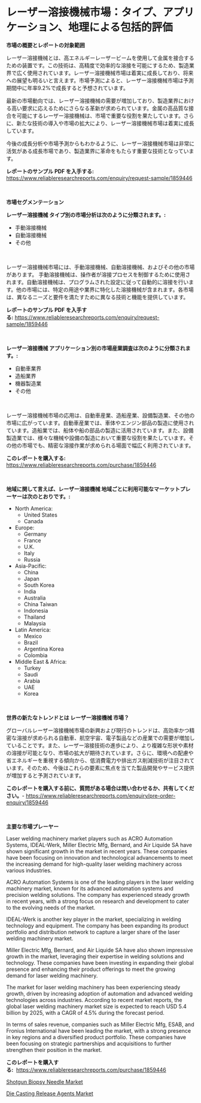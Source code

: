<p><h1>レーザー溶接機械市場：タイプ、アプリケーショ​​ン、地理による包括的評価</h1></p><p><strong>市場の概要とレポートの対象範囲</strong></p>
<p><p>レーザー溶接機械とは、高エネルギーレーザービームを使用して金属を接合するための装置です。この技術は、高精度で効率的な溶接を可能にするため、製造業界で広く使用されています。レーザー溶接機械市場は着実に成長しており、将来への展望も明るいと言えます。市場予測によると、レーザー溶接機械市場は予測期間中に年率9.2%で成長すると予想されています。</p><p>最新の市場動向では、レーザー溶接機械の需要が増加しており、製造業界における高い要求に応えるためにさらなる革新が求められています。金属の高品質な接合を可能にするレーザー溶接機械は、市場で重要な役割を果たしています。さらに、新たな技術の導入や市場の拡大により、レーザー溶接機械市場は着実に成長しています。</p><p>今後の成長分析や市場予測からもわかるように、レーザー溶接機械市場は非常に活気がある成長市場であり、製造業界に革命をもたらす重要な技術となっています。</p></p>
<p><strong>レポートのサンプル PDF を入手する:</strong> <a href="https://www.reliableresearchreports.com/enquiry/request-sample/1859446">https://www.reliableresearchreports.com/enquiry/request-sample/1859446</a></p>
<p>&nbsp;</p>
<p><strong>市場セグメンテーション</strong></p>
<p><strong>レーザー溶接機械 タイプ別の市場分析は次のように分類されます。:</strong></p>
<p><ul><li>手動溶接機械</li><li>自動溶接機械</li><li>その他</li></ul></p>
<p>&nbsp;</p>
<p><p>レーザー溶接機械市場には、手動溶接機械、自動溶接機械、およびその他の市場があります。 手動溶接機械は、操作者が溶接プロセスを制御するために使用されます。自動溶接機械は、プログラムされた設定に従って自動的に溶接を行います。他の市場には、特定の用途や業界に特化した溶接機械が含まれます。各市場は、異なるニーズと要件を満たすために異なる技術と機能を提供しています。</p></p>
<p><strong>レポートのサンプル PDF を入手する:</strong>&nbsp;<a href="https://www.reliableresearchreports.com/enquiry/request-sample/1859446">https://www.reliableresearchreports.com/enquiry/request-sample/1859446</a></p>
<p>&nbsp;</p>
<p><strong> レーザー溶接機械 アプリケーション別の市場産業調査は次のように分類されます。:</strong></p>
<p><ul><li>自動車業界</li><li>造船業界</li><li>機器製造業</li><li>その他</li></ul></p>
<p>&nbsp;</p>
<p><p>レーザー溶接機械市場の応用は、自動車産業、造船産業、設備製造業、その他の市場に広がっています。自動車産業では、車体やエンジン部品の製造に使用されています。造船業では、船体や船の部品の製造に活用されています。また、設備製造業では、様々な機械や設備の製造において重要な役割を果たしています。その他の市場でも、精密な溶接作業が求められる場面で幅広く利用されています。</p></p>
<p><strong>このレポートを購入する:</strong>&nbsp; <a href="https://www.reliableresearchreports.com/purchase/1859446">https://www.reliableresearchreports.com/purchase/1859446</a></p>
<p>&nbsp;</p>
<p><strong>地域に関して言えば、レーザー溶接機械 地域ごとに利用可能なマーケットプレーヤーは次のとおりです。:</strong></p>
<p><ul>
    <li>
        North America:
        <ul>
            <li>United States</li>
            <li>Canada</li>
        </ul>
    </li>
    <li>
        Europe:
        <ul>
            <li>Germany</li>
            <li>France</li>
            <li>U.K.</li>
            <li>Italy</li>
            <li>Russia</li>
        </ul>
    </li>
    <li>
        Asia-Pacific:
        <ul>
            <li>China</li>
            <li>Japan</li>
            <li>South Korea</li>
            <li>India</li>
            <li>Australia</li>
            <li>China Taiwan</li>
            <li>Indonesia</li>
            <li>Thailand</li>
            <li>Malaysia</li>
        </ul>
    </li>
    <li>
        Latin America:
        <ul>
            <li>Mexico</li>
            <li>Brazil</li>
            <li>Argentina Korea</li>
            <li>Colombia</li>
        </ul>
    </li>
    <li>
        Middle East & Africa:
        <ul>
            <li>Turkey</li>
            <li>Saudi</li>
            <li>Arabia</li>
            <li>UAE</li>
            <li>Korea</li>
        </ul>
    </li>
    </ul></p>
<p>&nbsp;</p>
<p><strong>世界の新たなトレンドとは レーザー溶接機械 市場？</strong></p>
<p><p>グローバルレーザー溶接機械市場の新興および現行のトレンドは、高効率かつ精密な溶接が求められる自動車、航空宇宙、電子製品などの産業での需要が増加していることです。また、レーザー溶接技術の進歩により、より複雑な形状や素材の溶接が可能となり、市場の拡大が期待されています。さらに、環境への配慮や省エネルギーを重視する傾向から、低消費電力や排出ガス削減技術が注目されています。そのため、今後はこれらの要素に焦点を当てた製品開発やサービス提供が増加すると予測されています。</p></p>
<p><strong>このレポートを購入する前に、質問がある場合は問い合わせるか、共有してください。</strong>- <a href="https://www.reliableresearchreports.com/enquiry/pre-order-enquiry/1859446">https://www.reliableresearchreports.com/enquiry/pre-order-enquiry/1859446</a></p>
<p>&nbsp;</p>
<p><strong>主要な市場プレーヤー</strong></p>
<p><p>Laser welding machinery market players such as ACRO Automation Systems, IDEAL-Werk, Miller Electric Mfg, Bernard, and Air Liquide SA have shown significant growth in the market in recent years. These companies have been focusing on innovation and technological advancements to meet the increasing demand for high-quality laser welding machinery across various industries.</p><p>ACRO Automation Systems is one of the leading players in the laser welding machinery market, known for its advanced automation systems and precision welding solutions. The company has experienced steady growth in recent years, with a strong focus on research and development to cater to the evolving needs of the market.</p><p>IDEAL-Werk is another key player in the market, specializing in welding technology and equipment. The company has been expanding its product portfolio and distribution network to capture a larger share of the laser welding machinery market.</p><p>Miller Electric Mfg, Bernard, and Air Liquide SA have also shown impressive growth in the market, leveraging their expertise in welding solutions and technology. These companies have been investing in expanding their global presence and enhancing their product offerings to meet the growing demand for laser welding machinery.</p><p>The market for laser welding machinery has been experiencing steady growth, driven by increasing adoption of automation and advanced welding technologies across industries. According to recent market reports, the global laser welding machinery market size is expected to reach USD 5.4 billion by 2025, with a CAGR of 4.5% during the forecast period.</p><p>In terms of sales revenue, companies such as Miller Electric Mfg, ESAB, and Fronius International have been leading the market, with a strong presence in key regions and a diversified product portfolio. These companies have been focusing on strategic partnerships and acquisitions to further strengthen their position in the market.</p></p>
<p><strong>このレポートを購入する:</strong>&nbsp;&nbsp;<a href="https://www.reliableresearchreports.com/purchase/1859446">https://www.reliableresearchreports.com/purchase/1859446</a></p>
<p><p><a href="https://five-trouble-98a.notion.site/Shotgun-Biopsy-Needle-Market-Offer-Valuable-Insights-into-Market-Size-Market-Share-Market-Trends--ef262270f9c845b988b7afc00c405152">Shotgun Biopsy Needle Market</a></p><p><a href="https://github.com/Sarissaschmalingtr6fz2739/Market-Research-Report-List-1/blob/main/die-casting-release-agents-market.md">Die Casting Release Agents Market</a></p></p>